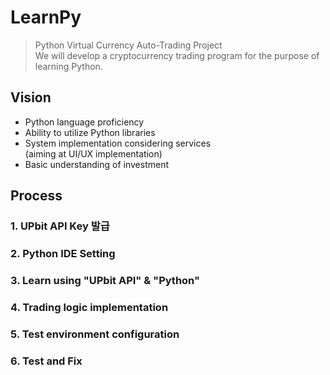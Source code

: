 # LearnPy
 > Python Virtual Currency Auto-Trading Project  
 > We will develop a cryptocurrency trading program for the purpose of learning Python.

## Vision
* Python language proficiency
* Ability to utilize Python libraries
* System implementation considering services  
(aiming at UI/UX implementation)
* Basic understanding of investment

## Process
### 1. UPbit API Key 발급
### 2. Python IDE Setting
### 3. Learn using "UPbit API" & "Python"
### 4. Trading logic implementation
### 5. Test environment configuration
### 6. Test and Fix